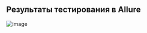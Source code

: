 <h2>Результаты тестирования в Allure</h2>

![image](https://github.com/user-attachments/assets/aeca1e29-9bf3-4c32-91fa-160d1c1b00b1)
